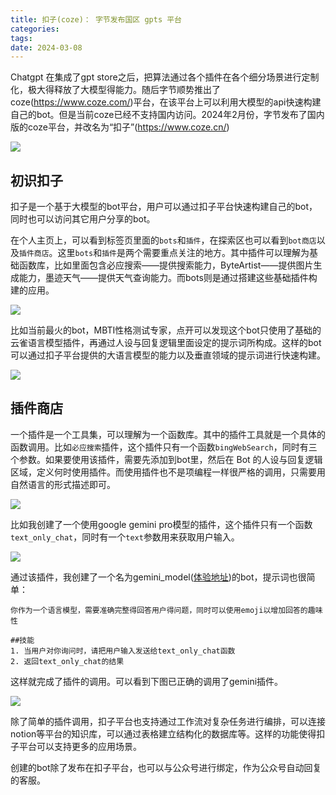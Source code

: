 ```yaml
---
title: 扣子(coze)： 字节发布国区 gpts 平台
categories: 
tags: 
date: 2024-03-08
---
```



Chatgpt 在集成了gpt store之后，把算法通过各个插件在各个细分场景进行定制化，极大得释放了大模型得能力。随后字节顺势推出了coze(https://www.coze.com/)平台，在该平台上可以利用大模型的api快速构建自己的bot。但是当前coze已经不支持国内访问。2024年2月份，字节发布了国内版的coze平台，并改名为“扣子”(https://www.coze.cn/)

![](https://cdn.jsdelivr.net/gh/YeeKal/img_land/blog/24/0320240308150327.png)

## 初识扣子

扣子是一个基于大模型的bot平台，用户可以通过扣子平台快速构建自己的bot，同时也可以访问其它用户分享的bot。

在个人主页上，可以看到标签页里面的`bots`和`插件`，在探索区也可以看到`bot商店`以及`插件商店`。这里`bots`和`插件`是两个需要重点关注的地方。其中插件可以理解为基础函数库，比如里面包含必应搜索——提供搜索能力，ByteArtist——提供图片生成能力，墨迹天气——提供天气查询能力。而bots则是通过搭建这些基础插件构建的应用。

![](https://cdn.jsdelivr.net/gh/YeeKal/img_land/blog/24/0320240308150817.png)


比如当前最火的bot，MBTI性格测试专家，点开可以发现这个bot只使用了基础的云雀语言模型插件，再通过人设与回复逻辑里面设定的提示词所构成。这样的bot可以通过扣子平台提供的大语言模型的能力以及垂直领域的提示词进行快速构建。

![](https://cdn.jsdelivr.net/gh/YeeKal/img_land/blog/24/0320240308151723.png)

## 插件商店

一个插件是一个工具集，可以理解为一个函数库。其中的插件工具就是一个具体的函数调用。比如`必应搜索`插件，这个插件只有一个函数`bingWebSearch`，同时有三个参数。如果要使用该插件，需要先添加到bot里，然后在 Bot 的人设与回复逻辑区域，定义何时使用插件。而使用插件也不是项编程一样很严格的调用，只需要用自然语言的形式描述即可。

![](https://cdn.jsdelivr.net/gh/YeeKal/img_land/blog/24/0320240308152228.png)

比如我创建了一个使用google gemini pro模型的插件，这个插件只有一个函数`text_only_chat`，同时有一个`text`参数用来获取用户输入。

![](https://cdn.jsdelivr.net/gh/YeeKal/img_land/blog/24/0320240308152644.png)

通过该插件，我创建了一个名为gemini_model([体验地址](https://www.coze.cn/store/bot/7343877751222468647?bid=MDQEEJQ41b6bO66D6TYZDi5-YikEHqrQCWQY1IpumIBPR_Xkm5Hz-w0rjYbnNgt1gOfv_AQA&share=1&from=others))的bot，提示词也很简单：

```
你作为一个语言模型，需要准确完整得回答用户得问题，同时可以使用emoji以增加回答的趣味性

##技能
1. 当用户对你询问时，请把用户输入发送给text_only_chat函数
2. 返回text_only_chat的结果
```

这样就完成了插件的调用。可以看到下图已正确的调用了gemini插件。

![](https://cdn.jsdelivr.net/gh/YeeKal/img_land/blog/24/0320240308152832.png)



除了简单的插件调用，扣子平台也支持通过工作流对复杂任务进行编排，可以连接notion等平台的知识库，可以通过表格建立结构化的数据库等。这样的功能使得扣子平台可以支持更多的应用场景。

创建的bot除了发布在扣子平台，也可以与公众号进行绑定，作为公众号自动回复的客服。



